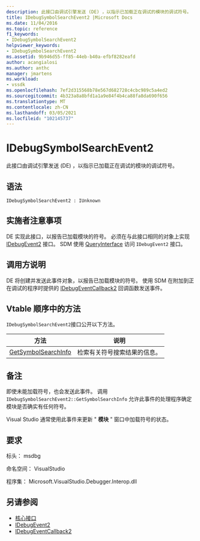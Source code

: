 ```yaml
---
description: 此接口由调试引擎发送 (DE) ，以指示已加载正在调试的模块的调试符号。
title: IDebugSymbolSearchEvent2 |Microsoft Docs
ms.date: 11/04/2016
ms.topic: reference
f1_keywords:
- IDebugSymbolSearchEvent2
helpviewer_keywords:
- IDebugSymbolSearchEvent2
ms.assetid: 9b946d55-ff85-44eb-b40a-efbf8282eafd
author: acangialosi
ms.author: anthc
manager: jmartens
ms.workload:
- vssdk
ms.openlocfilehash: 7ef2d315568b78e567d682728c4cbc989c5a4ed2
ms.sourcegitcommit: 4b323a8a8bfd1a1a9e84f4b4ca88fa8da690f656
ms.translationtype: MT
ms.contentlocale: zh-CN
ms.lasthandoff: 03/05/2021
ms.locfileid: "102145737"
---
```

# <a name="idebugsymbolsearchevent2"></a>IDebugSymbolSearchEvent2
此接口由调试引擎发送 (DE) ，以指示已加载正在调试的模块的调试符号。

## <a name="syntax"></a>语法

```
IDebugSymbolSearchEvent2 : IUnknown
```

## <a name="notes-for-implementers"></a>实施者注意事项
 DE 实现此接口，以报告已加载模块的符号。 必须在与此接口相同的对象上实现 [IDebugEvent2](../../../extensibility/debugger/reference/idebugevent2.md) 接口。 SDM 使用 [QueryInterface](/cpp/atl/queryinterface) 访问 `IDebugEvent2` 接口。

## <a name="notes-for-callers"></a>调用方说明
 DE 将创建并发送此事件对象，以报告已加载模块的符号。 使用 SDM 在附加到正在调试的程序时提供的 [IDebugEventCallback2](../../../extensibility/debugger/reference/idebugeventcallback2.md) 回调函数发送事件。

## <a name="methods-in-vtable-order"></a>Vtable 顺序中的方法
 `IDebugSymbolSearchEvent2`接口公开以下方法。

|方法|说明|
|------------|-----------------|
|[GetSymbolSearchInfo](../../../extensibility/debugger/reference/idebugsymbolsearchevent2-getsymbolsearchinfo.md)|检索有关符号搜索结果的信息。|

## <a name="remarks"></a>备注
 即使未能加载符号，也会发送此事件。 调用 `IDebugSymbolSearchEvent2::GetSymbolSearchInfo` 允许此事件的处理程序确定模块是否确实有任何符号。

 Visual Studio 通常使用此事件来更新 " **模块** " 窗口中加载符号的状态。

## <a name="requirements"></a>要求
 标头： msdbg

 命名空间： VisualStudio

 程序集： Microsoft.VisualStudio.Debugger.Interop.dll

## <a name="see-also"></a>另请参阅
- [核心接口](../../../extensibility/debugger/reference/core-interfaces.md)
- [IDebugEvent2](../../../extensibility/debugger/reference/idebugevent2.md)
- [IDebugEventCallback2](../../../extensibility/debugger/reference/idebugeventcallback2.md)
